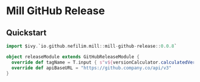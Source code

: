 # Mill GitHub Release

## Quickstart

```scala
import $ivy.`io.github.nefilim.mill::mill-github-release::0.0.8`

object releaseModule extends GitHubReleaseModule {
  override def tagName = T.input { s"v${versionCalculator.calculatedVersion()}" }
  override def apiBaseURL = "https://github.company.co/api/v3"
}
```